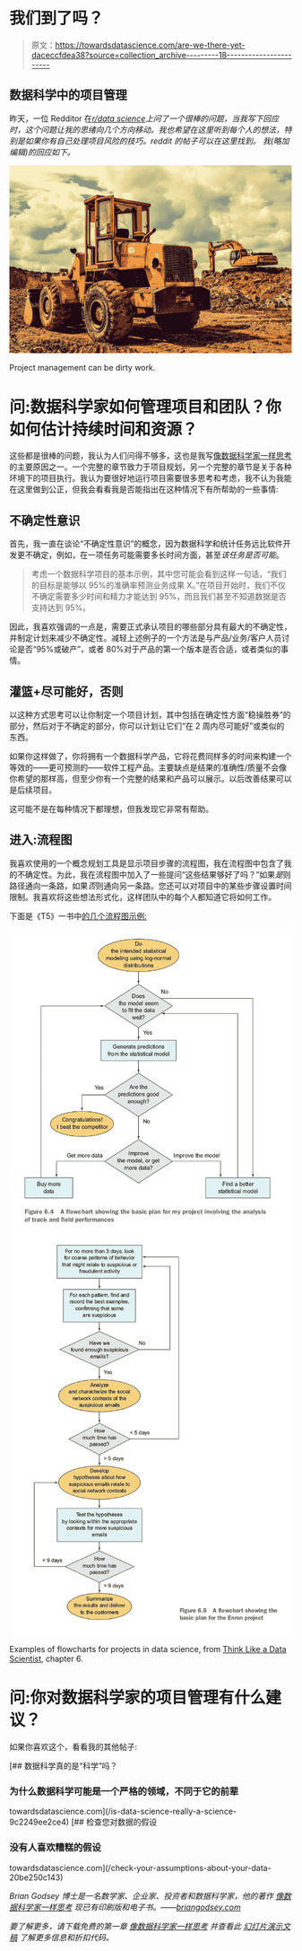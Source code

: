 # 我们到了吗？

> 原文：<https://towardsdatascience.com/are-we-there-yet-daceccfdea38?source=collection_archive---------18----------------------->

## 数据科学中的项目管理

昨天，一位 Redditor 在[*r/data science*](https://www.reddit.com/r/datascience)*上问了一个很棒的问题，当我写下回应时，这个问题让我的思绪向几个方向移动。我也希望在这里听到每个人的想法，特别是如果你有自己处理项目风险的技巧。reddit 的帖子可以在这里找到。* *我(略加编辑)的回应如下。*

![](img/9c3f20da1505729337e9a7bdaa3d4369.png)

Project management can be dirty work.

# 问:数据科学家如何管理项目和团队？你如何估计持续时间和资源？

这些都是很棒的问题，我认为人们问得不够多，这也是我写[像数据科学家一样思考](https://www.manning.com/books/think-like-a-data-scientist?a_aid=thinklikeadatascientist&a_bid=eb49dc22)的主要原因之一。一个完整的章节致力于项目规划，另一个完整的章节是关于各种环境下的项目执行。我认为要很好地运行项目需要很多思考和考虑，我不认为我能在这里做到公正，但我会看看我是否能指出在这种情况下有所帮助的一些事情:

## 不确定性意识

首先，我一直在谈论“不确定性意识”的概念，因为数据科学和统计任务远比软件开发更不确定，例如，在一项任务可能需要多长时间方面，甚至*该任务是否可能*。

> 考虑一个数据科学项目的基本示例，其中您可能会看到这样一句话，“我们的目标是能够以 95%的准确率预测业务成果 X。”在项目开始时，我们不仅不确定需要多少时间和精力才能达到 95%，而且我们甚至不知道数据是否支持达到 95%。

因此，我喜欢强调的一点是，需要正式承认项目的哪些部分具有最大的不确定性，并制定计划来减少不确定性。减轻上述例子的一个方法是与产品/业务/客户人员讨论是否“95%或破产”，或者 80%对于产品的第一个版本是否合适，或者类似的事情。

## 灌篮+尽可能好，否则

以这种方式思考可以让你制定一个项目计划，其中包括在确定性方面“稳操胜券”的部分，然后对于不确定的部分，你可以计划让它们“在 2 周内尽可能好”或类似的东西。

如果你这样做了，你将拥有一个数据科学产品，它将花费同样多的时间来构建一个等效的——更可预测的——软件工程产品。主要缺点是结果的准确性/质量不会像你希望的那样高，但至少你有一个完整的结果和产品可以展示。以后改善结果可以是后续项目。

这可能不是在每种情况下都理想，但我发现它非常有帮助。

## 进入:流程图

我喜欢使用的一个概念规划工具是显示项目步骤的流程图，我在流程图中包含了我的不确定性。为此，我在流程图中加入了一些提问“这些结果够好了吗？”如果*是*则路径通向一条路，如果*否*则通向另一条路。您还可以对项目中的某些步骤设置时间限制。我喜欢将这些想法形式化，这样团队中的每个人都知道它将如何工作。

下面是《T5》一书中[的几个流程图示例:](https://www.manning.com/books/think-like-a-data-scientist?a_aid=thinklikeadatascientist&a_bid=eb49dc22)

![](img/4f72dba294c568d8014a0f1c003c6398.png)![](img/d1cf43253a019e511ba64073639947d3.png)

Examples of flowcharts for projects in data science, from [Think Like a Data Scientist](https://www.manning.com/books/think-like-a-data-scientist?a_aid=thinklikeadatascientist&a_bid=eb49dc22), chapter 6.

# 问:你对数据科学家的项目管理有什么建议？

如果你喜欢这个，看看我的其他帖子:

[](/is-data-science-really-a-science-9c2249ee2ce4) [## 数据科学真的是“科学”吗？

### 为什么数据科学可能是一个严格的领域，不同于它的前辈

towardsdatascience.com](/is-data-science-really-a-science-9c2249ee2ce4) [](/check-your-assumptions-about-your-data-20be250c143) [## 检查您对数据的假设

### 没有人喜欢糟糕的假设

towardsdatascience.com](/check-your-assumptions-about-your-data-20be250c143) 

*Brian Godsey 博士是一名数学家、企业家、投资者和数据科学家，他的著作* [*像数据科学家一样思考*](https://manning.com/books/think-like-a-data-scientist?a_aid=thinklikeadatascientist&a_bid=eb49dc22) *现已有印刷版和电子书。——*[*briangodsey.com*](http://www.briangodsey.com/)

*要了解更多，请下载免费的第一章* [*像数据科学家一样思考*](https://manning.com/books/think-like-a-data-scientist?a_aid=thinklikeadatascientist&a_bid=eb49dc22) *并查看此* [*幻灯片演示文稿*](http://www.slideshare.net/ManningBooks/think-like-a-data-scientist) *了解更多信息和折扣代码。*